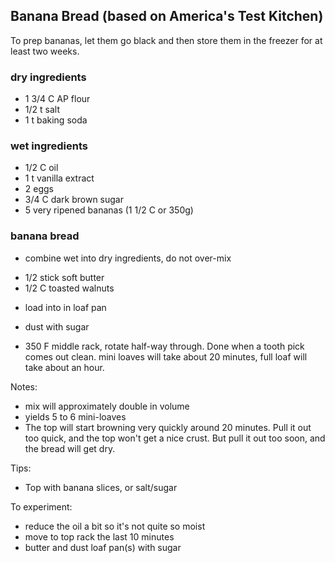 ## Banana Bread (based on America's Test Kitchen)

To prep bananas, let them go black and then store them in the freezer for at least two weeks.

### dry ingredients
  + 1 3/4 C AP flour
  + 1/2 t salt
  + 1 t baking soda

### wet ingredients
  + 1/2 C oil
  + 1 t vanilla extract
  + 2 eggs
  + 3/4 C dark brown sugar
  + 5 very ripened bananas (1 1/2 C or 350g)

### banana bread
  * combine wet into dry ingredients, do not over-mix
  + 1/2 stick soft butter
  + 1/2 C toasted walnuts
  * load into in loaf pan
  + dust with sugar
  * 350 F middle rack, rotate half-way through. Done when a tooth pick comes out clean.
    mini loaves will take about 20 minutes, full loaf will take about an hour.

Notes:
* mix will approximately double in volume
* yields 5 to 6 mini-loaves
* The top will start browning very quickly around 20 minutes. Pull it out too quick, and the top won't get a nice crust. But pull it out too soon, and the bread will get dry.

Tips:
* Top with banana slices, or salt/sugar

To experiment:
  * reduce the oil a bit so it's not quite so moist
  * move to top rack the last 10 minutes
  * butter and dust loaf pan(s) with sugar
